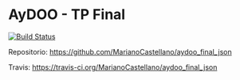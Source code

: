 # AyDOO - TP Final

[![Build Status](https://travis-ci.org/MarianoCastellano/aydoo_final_json.svg)](https://travis-ci.org/MarianoCastellano/aydoo_final_json)

Repositorio: https://github.com/MarianoCastellano/aydoo_final_json

Travis: https://travis-ci.org/MarianoCastellano/aydoo_final_json
